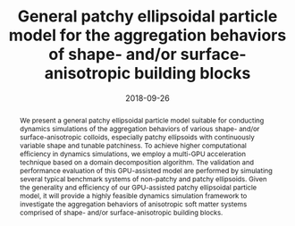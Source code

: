 ---
title: "General patchy ellipsoidal particle model for the aggregation behaviors of shape- and/or surface-anisotropic building blocks"
authors:
- Zhan-Wei Li
- 朱有亮
- Zhong-Yuan Lu
- Zhao-Yan Sun
date: "2018-09-26"
doi: "10.1039/C8SM01631C"
publish_types: ["期刊文章"]
publication: "Soft Matter"
publication_short: "Soft Matter"
abstract: "We present a general patchy ellipsoidal particle model  suitable for conducting dynamics simulations of the aggregation  behaviors of various shape- and/or surface-anisotropic colloids,  especially patchy ellipsoids with continuously variable shape and  tunable patchiness. To achieve higher computational efficiency in  dynamics simulations, we employ a multi-GPU acceleration technique based  on a domain decomposition algorithm. The validation and performance  evaluation of this GPU-assisted model are performed by simulating  several typical benchmark systems of non-patchy and patchy ellipsoids.  Given the generality and efficiency of our GPU-assisted patchy  ellipsoidal particle model, it will provide a highly feasible dynamics  simulation framework to investigate the aggregation behaviors of  anisotropic soft matter systems comprised of shape- and/or  surface-anisotropic building blocks."
url_pdf: "https://pubs.rsc.org/en/content/articlelanding/2018/sm/c8sm01631c"
---